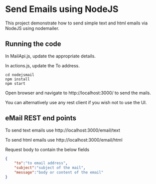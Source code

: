 # Send Emails using NodeJS
This project demonstrate how to send simple text and html emails via NodeJS using nodemailer.



## Running the code
In MailApi.js, update the appropriate details.

In actions.js, update the To address.

```node
cd nodejsmail
npm install
npm start
```

Open browser and navigate to http://localhost:3000/ to send the mails.

You can alternatively use any rest client if you wish not to use the UI.

## eMail REST end points
To send text emails use http://localhost:3000/email/text

To send html emails use http://localhost:3000/email/html

Request body to contain the below fields
```json
{
	"to":"to email address",
	"subject":"subject of the mail",
	"message":"body or content of the email"
}
```
